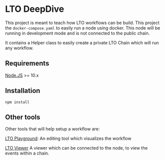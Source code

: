 LTO DeepDive
===

This project is meant to teach how LTO workflows can be build. This project the `docker-compose.yaml` to easily run a node using docker.
This node will be running in development mode and is not connected to the public chain.

It contains a Helper class to easily create a private LTO Chain which will run any workflow.

## Requirements 

[Node.JS](https://nodejs.org) >= 10.x


## Installation

`npm install`

## Other tools

Other tools that will help setup a workflow are:

[LTO Playground](https://playground.lto.network): An editing tool which visualizes the workflow

[LTO Viewer](https://github.com/legalthings/lto-viewer) A viewer which can be connected to the node, to view the events within a chain.